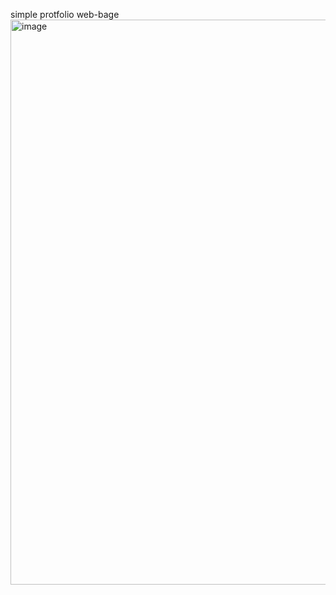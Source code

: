 simple protfolio web-bage
<img width="1896" height="904" alt="image" src="https://github.com/user-attachments/assets/f1d68170-30de-4ac3-ae07-53acbb182a44" />
